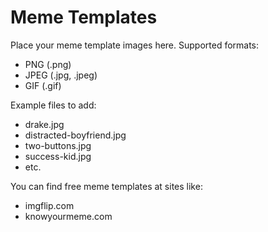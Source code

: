 # Meme Templates

Place your meme template images here. Supported formats:
- PNG (.png)
- JPEG (.jpg, .jpeg)
- GIF (.gif)

Example files to add:
- drake.jpg
- distracted-boyfriend.jpg
- two-buttons.jpg
- success-kid.jpg
- etc.

You can find free meme templates at sites like:
- imgflip.com
- knowyourmeme.com
